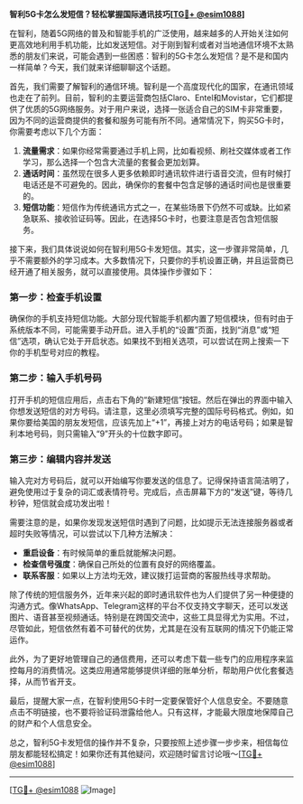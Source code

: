 **智利5G卡怎么发短信？轻松掌握国际通讯技巧[[TG💪+ @esim1088](https://t.me/s/esim1088)]**

在智利，随着5G网络的普及和智能手机的广泛使用，越来越多的人开始关注如何更高效地利用手机功能，比如发送短信。对于刚到智利或者对当地通信环境不太熟悉的朋友们来说，可能会遇到一些困惑：智利的5G卡怎么发短信？是不是和国内一样简单？今天，我们就来详细聊聊这个话题。

首先，我们需要了解智利的通信环境。智利是一个高度现代化的国家，在通讯领域也走在了前列。目前，智利的主要运营商包括Claro、Entel和Movistar，它们都提供了优质的5G网络服务。对于用户来说，选择一张适合自己的SIM卡非常重要，因为不同的运营商提供的套餐和服务可能有所不同。通常情况下，购买5G卡时，你需要考虑以下几个方面：

1. **流量需求**：如果你经常需要通过手机上网，比如看视频、刷社交媒体或者工作学习，那么选择一个包含大流量的套餐会更加划算。
2. **通话时间**：虽然现在很多人更多依赖即时通讯软件进行语音交流，但有时候打电话还是不可避免的。因此，确保你的套餐中包含足够的通话时间也是很重要的。
3. **短信功能**：短信作为传统通讯方式之一，在某些场景下仍然不可或缺。比如紧急联系、接收验证码等。因此，在选择5G卡时，也要注意是否包含短信服务。

接下来，我们具体说说如何在智利用5G卡发短信。其实，这一步骤非常简单，几乎不需要额外的学习成本。大多数情况下，只要你的手机设置正确，并且运营商已经开通了相关服务，就可以直接使用。具体操作步骤如下：

### 第一步：检查手机设置
确保你的手机支持短信功能。大部分现代智能手机都内置了短信模块，但有时由于系统版本不同，可能需要手动开启。进入手机的“设置”页面，找到“消息”或“短信”选项，确认它处于开启状态。如果找不到相关选项，可以尝试在网上搜索一下你的手机型号对应的教程。

### 第二步：输入手机号码
打开手机的短信应用后，点击右下角的“新建短信”按钮。然后在弹出的界面中输入你想发送短信的对方号码。请注意，这里必须填写完整的国际号码格式。例如，如果你要给美国的朋友发短信，应该先加上“+1”，再接上对方的电话号码；如果是智利本地号码，则只需输入“9”开头的十位数字即可。

### 第三步：编辑内容并发送
输入完对方号码后，就可以开始编写你要发送的信息了。记得保持语言简洁明了，避免使用过于复杂的词汇或表情符号。完成后，点击屏幕下方的“发送”键，等待几秒钟，短信就会成功发出啦！

需要注意的是，如果你发现发送短信时遇到了问题，比如提示无法连接服务器或者超时失败等情况，可以尝试以下几种方法解决：

- **重启设备**：有时候简单的重启就能解决问题。
- **检查信号强度**：确保自己所处的位置有良好的网络覆盖。
- **联系客服**：如果以上方法均无效，建议拨打运营商的客服热线寻求帮助。

除了传统的短信服务外，近年来兴起的即时通讯软件也为人们提供了另一种便捷的沟通方式。像WhatsApp、Telegram这样的平台不仅支持文字聊天，还可以发送图片、语音甚至视频通话。特别是在跨国交流中，这些工具显得尤为实用。不过，尽管如此，短信依然有着不可替代的优势，尤其是在没有互联网的情况下仍能正常运作。

此外，为了更好地管理自己的通信费用，还可以考虑下载一些专门的应用程序来监控每月的消费情况。这类应用通常能够提供详细的账单分析，帮助用户优化套餐选择，从而节省开支。

最后，提醒大家一点，在智利使用5G卡时一定要保管好个人信息安全。不要随意点击不明链接，也不要将验证码泄露给他人。只有这样，才能最大限度地保障自己的财产和个人信息安全。

总之，智利5G卡发短信的操作并不复杂，只要按照上述步骤一步步来，相信每位朋友都能轻松搞定！如果你还有其他疑问，欢迎随时留言讨论哦～[[TG💪+ @esim1088](https://t.me/s/esim1088)]

---

[[TG💪+ @esim1088](https://t.me/s/esim1088) ![Image](https://i.postimg.cc/4NQfJmqS/Snipaste-2025-05-13-00-14-12.png)]